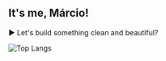 ## It's me, Márcio!

:arrow_forward: Let's build something clean and beautiful?

![Top Langs](https://github-readme-stats.vercel.app/api/top-langs/?username=marciosouzajunior&exclude_repo=DataTablesJSP,d3edit,vuttr&theme=github_dark&hide_border=true&langs_count=5)
